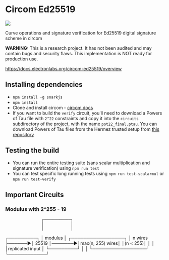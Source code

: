 # Circom Ed25519

<img src="https://github.com/Electron-Labs/circom-ed25519/actions/workflows/actions.yml/badge.svg?branch=master">

Curve operations and signature verification for Ed25519 digital signature scheme in circom 

**WARNING:** This is a research project. It has not been audited and may contain bugs and security flaws. This implementation is NOT ready for production use.

https://docs.electronlabs.org/circom-ed25519/overview


## Installing dependencies
- `npm install -g snarkjs`
- `npm install`
- Clone and install circom - [circom docs](https://docs.circom.io/getting-started/installation/)
- If you want to build the `verify` circuit, you'll need to download a Powers of Tau file with `2^22` constraints and copy it into the `circuits` subdirectory of the project, with the name `pot22_final.ptau`. You can download Powers of Tau files from the Hermez trusted setup from [this repository](https://github.com/iden3/snarkjs#7-prepare-phase-2)

## Testing the build
- You can run the entire testing suite (sans scalar multiplication and signature verification) using `npm run test`
- You can test specific long running tests using `npm run test-scalarmul` or `npm run test-verify`

## Important Circuits

### Modulus with 2^255 - 19

                    ┌────────────┐
                    │            │
                    │            │
  ┌─────────┐       │   modulus  │        ┌─────────────────┐
  │ n wires ├──────▶│    25519   │───────▶│max(n, 255) wires│
  │(n < 255)│       │            │        │replicated input │
  └─────────┘       │            │        └─────────────────┘
                    └────────────┘

